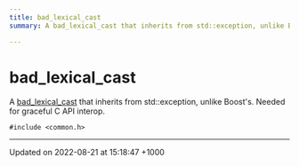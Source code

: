 ```yaml
---
title: bad_lexical_cast
summary: A bad_lexical_cast that inherits from std::exception, unlike Boost's. Needed for graceful C API interop. 

---
```


# bad_lexical_cast



A [bad_lexical_cast]() that inherits from std::exception, unlike Boost's. Needed for graceful C API interop. 


`#include <common.h>`

-------------------------------

Updated on 2022-08-21 at 15:18:47 +1000